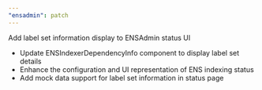 ```yaml
---
"ensadmin": patch
---
```


Add label set information display to ENSAdmin status UI

- Update ENSIndexerDependencyInfo component to display label set details
- Enhance the configuration and UI representation of ENS indexing status
- Add mock data support for label set information in status page
